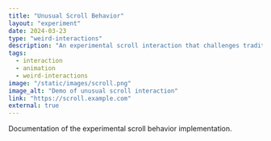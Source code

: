 ```yaml
---
title: "Unusual Scroll Behavior"
layout: "experiment"
date: 2024-03-23
type: "weird-interactions"
description: "An experimental scroll interaction that challenges traditional web navigation patterns."
tags: 
  - interaction
  - animation
  - weird-interactions
image: "/static/images/scroll.png"
image_alt: "Demo of unusual scroll interaction"
link: "https://scroll.example.com"
external: true
---
```


Documentation of the experimental scroll behavior implementation. 